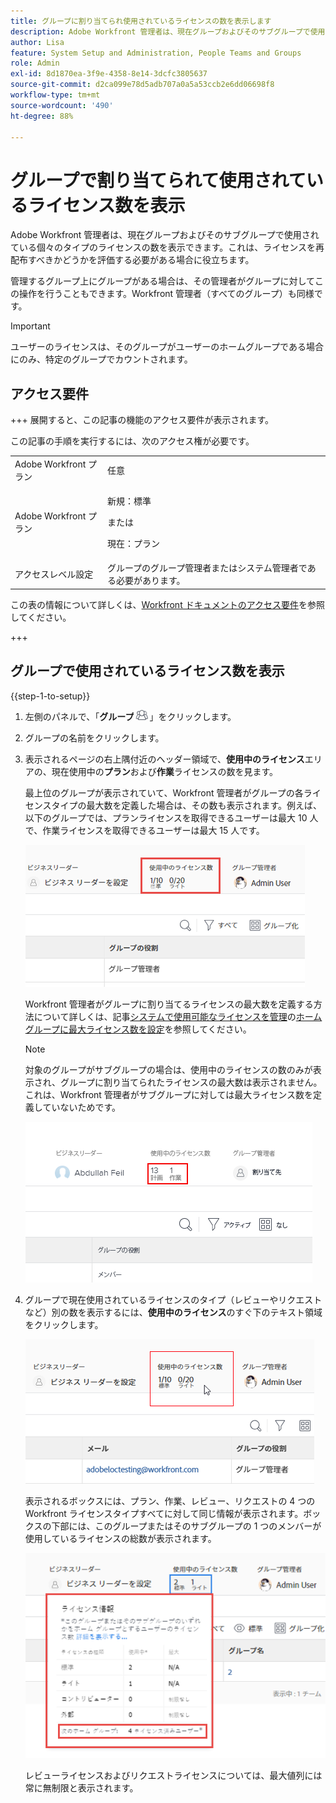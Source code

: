 ```yaml
---
title: グループに割り当てられ使用されているライセンスの数を表示します
description: Adobe Workfront 管理者は、現在グループおよびそのサブグループで使用されている個々のタイプのライセンスの数を表示できます。これは、ライセンスを再配布すべきかどうかを評価する必要がある場合に役立ちます。
author: Lisa
feature: System Setup and Administration, People Teams and Groups
role: Admin
exl-id: 8d1870ea-3f9e-4358-8e14-3dcfc3805637
source-git-commit: d2ca099e78d5adb707a0a5a53ccb2e6dd06698f8
workflow-type: tm+mt
source-wordcount: '490'
ht-degree: 88%

---
```


# グループで割り当てられて使用されているライセンス数を表示

Adobe Workfront 管理者は、現在グループおよびそのサブグループで使用されている個々のタイプのライセンスの数を表示できます。これは、ライセンスを再配布すべきかどうかを評価する必要がある場合に役立ちます。

管理するグループ上にグループがある場合は、その管理者がグループに対してこの操作を行うこともできます。Workfront 管理者（すべてのグループ）も同様です。

>[!IMPORTANT]
>
>ユーザーのライセンスは、そのグループがユーザーのホームグループである場合にのみ、特定のグループでカウントされます。

## アクセス要件

+++ 展開すると、この記事の機能のアクセス要件が表示されます。

この記事の手順を実行するには、次のアクセス権が必要です。

<table style="table-layout:auto"> 
 <col> 
 <col> 
 <tbody> 
  <tr> 
   <td role="rowheader">Adobe Workfront プラン</td> 
   <td>任意</td> 
  </tr> 
  <tr> 
  <tr> 
   <td role="rowheader">Adobe Workfront プラン</td> 
   <td><p>新規：標準</p>
       <p>または</p>
       <p>現在：プラン</p></td>
  </tr> 
  </tr> 
  <tr> 
   <td role="rowheader">アクセスレベル設定</td> 
   <td>グループのグループ管理者またはシステム管理者である必要があります。</td>
  </tr> 
 </tbody> 
</table>

この表の情報について詳しくは、[Workfront ドキュメントのアクセス要件](/help/quicksilver/administration-and-setup/add-users/access-levels-and-object-permissions/access-level-requirements-in-documentation.md)を参照してください。

+++

## グループで使用されているライセンス数を表示

{{step-1-to-setup}}

1. 左側のパネルで、「**グループ**![&#x200B; グループ &#x200B;](assets/groups-icon.png)」をクリックします。

1. グループの名前をクリックします。
1. 表示されるページの右上隅付近のヘッダー領域で、**使用中のライセンス**&#x200B;エリアの、現在使用中の&#x200B;**プラン**&#x200B;および&#x200B;**作業**&#x200B;ライセンスの数を見ます。

   最上位のグループが表示されていて、Workfront 管理者がグループの各ライセンスタイプの最大数を定義した場合は、その数も表示されます。例えば、以下のグループでは、プランライセンスを取得できるユーザーは最大 10 人で、作業ライセンスを取得できるユーザーは最大 15 人です。

   ![&#x200B; 割り当て済みライセンス &#x200B;](assets/licenses-used-allocated.png)

   Workfront 管理者がグループに割り当てるライセンスの最大数を定義する方法について詳しくは、記事[システムで使用可能なライセンスを管理](../../../administration-and-setup/get-started-wf-administration/manage-available-licenses-in-your-system.md)の[ホームグループに最大ライセンス数を設定](../../../administration-and-setup/get-started-wf-administration/manage-available-licenses-in-your-system.md#set)を参照してください。

   >[!NOTE]
   >
   >対象のグループがサブグループの場合は、使用中のライセンスの数のみが表示され、グループに割り当てられたライセンスの最大数は表示されません。これは、Workfront 管理者がサブグループに対しては最大ライセンス数を定義していないためです。
   >
   >![&#x200B; サブグループ内の使用済みライセンス &#x200B;](assets/subgroup-used-licenses-only.png)
   >

1. グループで現在使用されているライセンスのタイプ（レビューやリクエストなど）別の数を表示するには、**使用中のライセンス**&#x200B;のすぐ下のテキスト領域をクリックします。

   ![&#x200B; クリックすると詳細が表示されます &#x200B;](assets/click-text-to-see-more.png)

   表示されるボックスには、プラン、作業、レビュー、リクエストの 4 つの Workfront ライセンスタイプすべてに対して同じ情報が表示されます。ボックスの下部には、このグループまたはそのサブグループの 1 つのメンバーが使用しているライセンスの総数が表示されます。

   ![&#x200B; その他のライセンス情報 &#x200B;](assets/more-license-info.png)

   レビューライセンスおよびリクエストライセンスについては、最大値列には常に無制限と表示されます。
